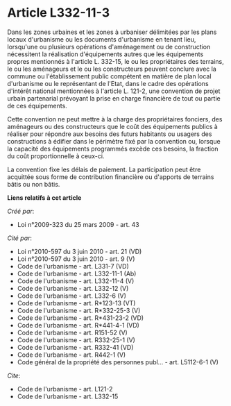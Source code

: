 # Article L332-11-3

Dans les zones urbaines et les zones à urbaniser délimitées par les plans locaux d'urbanisme ou les documents d'urbanisme en
tenant lieu, lorsqu'une ou plusieurs opérations d'aménagement ou de construction nécessitent la réalisation d'équipements
autres que les équipements propres mentionnés à l'article L. 332-15, le ou les propriétaires des terrains, le ou les
aménageurs et le ou les constructeurs peuvent conclure avec la commune ou l'établissement public compétent en matière de plan
local d'urbanisme ou le représentant de l'Etat, dans le cadre des opérations d'intérêt national mentionnées à l'article L.
121-2, une convention de projet urbain partenarial prévoyant la prise en charge financière de tout ou partie de ces
équipements. 

Cette convention ne peut mettre à la charge des propriétaires fonciers, des aménageurs ou des constructeurs que le coût des
équipements publics à réaliser pour répondre aux besoins des futurs habitants ou usagers des constructions à édifier dans le
périmètre fixé par la convention ou, lorsque la capacité des équipements programmés excède ces besoins, la fraction du coût
proportionnelle à ceux-ci. 

La convention fixe les délais de paiement. La participation peut être acquittée sous forme de contribution financière ou
d'apports de terrains bâtis ou non bâtis.

**Liens relatifs à cet article**

_Créé par_:

  - Loi n°2009-323 du 25 mars 2009 - art. 43

_Cité par_:

  - Loi n°2010-597 du 3 juin 2010 - art. 21 (VD)
  - Loi n°2010-597 du 3 juin 2010 - art. 9 (V)
  - Code de l'urbanisme - art. L331-7 (VD)
  - Code de l'urbanisme - art. L332-11-1 (Ab)
  - Code de l'urbanisme - art. L332-11-4 (V)
  - Code de l'urbanisme - art. L332-12 (V)
  - Code de l'urbanisme - art. L332-6 (V)
  - Code de l'urbanisme - art. R*123-13 (VT)
  - Code de l'urbanisme - art. R*332-25-3 (V)
  - Code de l'urbanisme - art. R*431-23-2 (VD)
  - Code de l'urbanisme - art. R*441-4-1 (VD)
  - Code de l'urbanisme - art. R151-52 (V)
  - Code de l'urbanisme - art. R332-25-1 (V)
  - Code de l'urbanisme - art. R332-41 (VD)
  - Code de l'urbanisme - art. R442-1 (V)
  - Code général de la propriété des personnes publ... - art. L5112-6-1 (V)

_Cite_:

  - Code de l'urbanisme - art. L121-2
  - Code de l'urbanisme - art. L332-15
